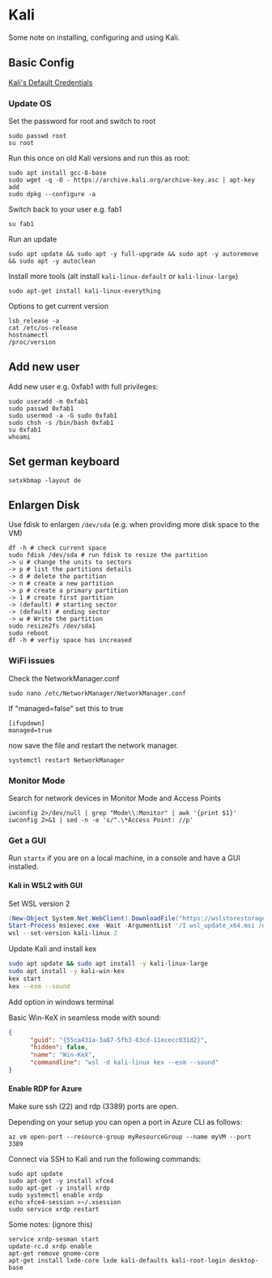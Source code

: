 # Kali

Some note on installing, configuring and using Kali.

## Basic Config

[Kali's Default Credentials](https://www.kali.org/docs/introduction/default-credentials/)

### Update OS

Set the password for root and switch to root

```shell
sudo passwd root
su root
```

Run this once on old Kali versions and run this as root:

```shell
sudo apt install gcc-8-base
sudo wget -q -O - https://archive.kali.org/archive-key.asc | apt-key add
sudo dpkg --configure -a
```

Switch back to your user e.g. fab1

```shell
su fab1
```

Run an update

```shell
sudo apt update && sudo apt -y full-upgrade && sudo apt -y autoremove && sudo apt -y autoclean
```

Install more tools (alt install ```kali-linux-default``` or ```kali-linux-large```)

```shell
sudo apt-get install kali-linux-everything
```

Options to get current version

```shell
lsb_release -a
cat /etc/os-release
hostnamectl
/proc/version
```

## Add new user

Add new user e.g. 0xfab1 with full privileges:

```shell
sudo useradd -m 0xfab1
sudo passwd 0xfab1
sudo usermod -a -G sudo 0xfab1
sudo chsh -s /bin/bash 0xfab1
su 0xfab1
whoami
```

## Set german keyboard

```shell
setxkbmap -layout de
```

## Enlargen Disk

Use fdisk to enlargen ```/dev/sda``` (e.g. when providing more disk space to the VM)

```shell
df -h # check current space
sudo fdisk /dev/sda # run fdisk to resize the partition
-> u # change the units to sectors
-> p # list the partitions details
-> d # delete the partition
-> n # create a new partition
-> p # create a primary partition
-> 1 # create first partition
-> (default) # starting sector  
-> (default) # ending sector
-> w # Write the partition
sudo resize2fs /dev/sda1
sudo reboot
df -h # verfiy space has increased
```

### WiFi issues

Check the NetworkManager.conf

```shell
sudo nano /etc/NetworkManager/NetworkManager.conf
```

If "managed=false" set this to true

```shell
[ifupdown]
managed=true
```

now save the file and restart the network manager.

```shell
systemctl restart NetworkManager
```

### Monitor Mode

Search for network devices in Monitor Mode and Access Points

```shell
iwconfig 2>/dev/null | grep "Mode\\:Monitor" | awk '{print $1}'
iwconfig 2>&1 | sed -n -e 's/^.\*Access Point: //p'
```

### Get a GUI

Run ```startx``` if you are on a local machine, in a console and have a GUI installed.

#### Kali in WSL2 with GUI

Set WSL version 2

```powershell
(New-Object System.Net.WebClient).DownloadFile("https://wslstorestorage.blob.core.windows.net/wslblob/wsl_update_x64.msi", "wsl_update_x64.msi") 
Start-Process msiexec.exe -Wait -ArgumentList '/I wsl_update_x64.msi /quiet' 
wsl --set-version kali-linux 2
```

Update Kali and install kex

```bash
sudo apt update && sudo apt install -y kali-linux-large
sudo apt install -y kali-win-kex
kex start
kex --esm --sound
```

Add option in windows terminal

Basic Win-KeX in seamless mode with sound:

```json
{
      "guid": "{55ca431a-3a87-5fb3-83cd-11ececc031d2}",
      "hidden": false,
      "name": "Win-KeX",
      "commandline": "wsl -d kali-linux kex --esm --sound"
}
```

#### Enable RDP for Azure

Make sure ssh (22) and rdp (3389) ports are open.

Depending on your setup you can open a port in Azure CLI as follows:

```shell
az vm open-port --resource-group myResourceGroup --name myVM --port 3389
```

Connect via SSH to Kali and run the following commands:

```shell
sudo apt update
sudo apt-get -y install xfce4
sudo apt-get -y install xrdp
sudo systemctl enable xrdp
echo xfce4-session >~/.xsession
sudo service xrdp restart
```

Some notes: (ignore this)

```shell
service xrdp-sesman start
update-rc.d xrdp enable
apt-get remove gnome-core
apt-get install lxde-core lxde kali-defaults kali-root-login desktop-base
```
